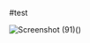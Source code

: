 #test

![Screenshot (91)](https://github.com/kusumanjali2003/Portfolio-template/assets/144366535/111b4b17-50f2-4cb5-bb98-726069af32dd)()
